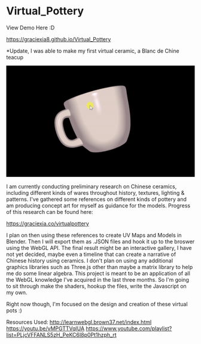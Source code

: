 # Virtual_Pottery
View Demo Here :D 

https://graciexia8.github.io/Virtual_Pottery

*Update, I was able to make my first virtual ceramic, a Blanc de Chine teacup 

![](gifs/blancDeChine.gif)

I am currently conducting preliminary research on Chinese ceramics, including different kinds of wares throughout history, textures, lighting & patterns. I've gathered some references on different kinds of pottery and am producing concept art for myself as guidance for the models. Progress of this research can be found here:

https://graciexia.co/virtualpottery

I plan on then using these references to create UV Maps and Models in Blender. Then I will export them as .JSON files and hook it up to the broswer using the WebGL API. The final result might be an interactive gallery, I have not yet decided, maybe even a timeline that can create a narrative of Chinese history using ceramics. I don't plan on using any additional graphics libraries such as Three.js other than maybe a matrix library to help me do some linear algebra. This project is meant to be an application of all the WebGL knowledge I've acquired in the last three months. So I'm going to sit through make the shaders, hookup the files, write the Javascript on my own.

Right now though, I'm focused on the design and creation of these virtual pots :)

Resources Used:
http://learnwebgl.brown37.net/index.html
https://youtu.be/vMPGTTVqlUA
https://www.youtube.com/playlist?list=PLjcVFFANLS5zH_PeKC6I8p0Pt1hzph_rt
